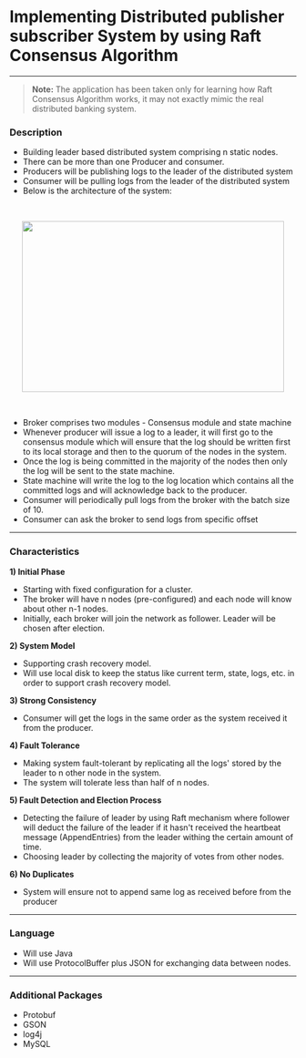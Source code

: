 # Implementing Distributed publisher subscriber System by using Raft Consensus Algorithm
***

> **Note:** The application has been taken only for learning how Raft Consensus Algorithm works, it may not exactly mimic the real distributed banking system.

### Description

* Building leader based distributed system comprising n static nodes.
* There can be more than one Producer and consumer.
* Producers will be publishing logs to the leader of the distributed system
* Consumer will be pulling logs from the leader of the distributed system
* Below is the architecture of the system:

&nbsp;
&nbsp;
&nbsp;

<p align="center">
  <img width="460" height="300" src="https://info.container-solutions.com/hubfs/Imported_Blog_Media/figure1_raft-1.png">
</p>

&nbsp;
&nbsp;
&nbsp;

* Broker comprises two modules - Consensus module and state machine
* Whenever producer will issue a log to a leader, it will first go to the consensus module which will ensure that the log should be written first to its local storage and then to the quorum of the nodes in the system.
* Once the log is being committed in the majority of the nodes then only the log will be sent to the state machine.
* State machine will write the log to the log location which contains all the committed logs and will acknowledge back to the producer.
* Consumer will periodically pull logs from the broker with the batch size of 10.
* Consumer can ask the broker to send logs from specific offset

***

### Characteristics

**1) Initial Phase**

* Starting with fixed configuration for a cluster.
* The broker will have n nodes (pre-configured) and each node will know about other n-1 nodes.
* Initially, each broker will join the network as follower. Leader will be chosen after election. 

**2) System Model**

* Supporting crash recovery model.
* Will use local disk to keep the status like current term, state, logs, etc. in order to support crash recovery model.

**3) Strong Consistency**

* Consumer will get the logs in the same order as the system received it from the producer.

**4) Fault Tolerance**

* Making system fault-tolerant by replicating all the logs' stored by the leader to n other node in the system.
* The system will tolerate less than half of n nodes.

**5) Fault Detection and Election Process**

* Detecting the failure of leader by using Raft mechanism where follower will deduct the failure of the leader if it hasn't received the heartbeat message (AppendEntries) from the leader withing the certain amount of time.
* Choosing leader by collecting the majority of votes from other nodes.

**6) No Duplicates**

* System will ensure not to append same log as received before from the producer


***

### Language

* Will use Java
* Will use ProtocolBuffer plus JSON for exchanging data between nodes.

***

### Additional Packages

* Protobuf
* GSON
* log4j
* MySQL 


